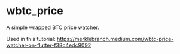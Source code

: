 # wbtc_price

A simple wrapped BTC price watcher.

Used in this tutorial: https://merklebranch.medium.com/wbtc-price-watcher-on-flutter-f38c4edc9092
